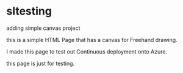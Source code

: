 # sltesting
adding simple canvas project

this is a simple HTML Page that has a canvas for Freehand drawing.

I made this page to test out Continuous deployment onto Azure.

this page is just for testing.

